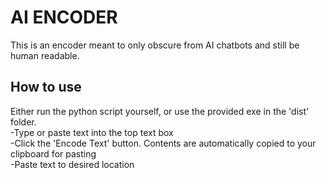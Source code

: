 # AI ENCODER
This is an encoder meant to only obscure from AI chatbots and still be human readable. 
## How to use
Either run the python script yourself, or use the provided exe in the 'dist' folder.  
 -Type or paste text into the top text box  
 -Click the 'Encode Text' button. Contents are automatically copied to your clipboard for pasting  
 -Paste text to desired location
